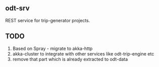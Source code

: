 ## odt-srv
REST service for trip-generator projects.

## TODO
1. Based on Spray - migrate to akka-http
2. akka-cluster to integrate with other services like odt-trip-engine etc
3. remove that part which is already extracted to odt-data
